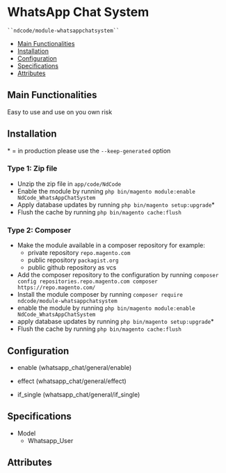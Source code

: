 # WhatsApp Chat System

    ``ndcode/module-whatsappchatsystem``

 - [Main Functionalities](#markdown-header-main-functionalities)
 - [Installation](#markdown-header-installation)
 - [Configuration](#markdown-header-configuration)
 - [Specifications](#markdown-header-specifications)
 - [Attributes](#markdown-header-attributes)


## Main Functionalities
Easy to use and use on you own risk

## Installation
\* = in production please use the `--keep-generated` option

### Type 1: Zip file

 - Unzip the zip file in `app/code/NdCode`
 - Enable the module by running `php bin/magento module:enable NdCode_WhatsAppChatSystem`
 - Apply database updates by running `php bin/magento setup:upgrade`\*
 - Flush the cache by running `php bin/magento cache:flush`

### Type 2: Composer

 - Make the module available in a composer repository for example:
    - private repository `repo.magento.com`
    - public repository `packagist.org`
    - public github repository as vcs
 - Add the composer repository to the configuration by running `composer config repositories.repo.magento.com composer https://repo.magento.com/`
 - Install the module composer by running `composer require ndcode/module-whatsappchatsystem`
 - enable the module by running `php bin/magento module:enable NdCode_WhatsAppChatSystem`
 - apply database updates by running `php bin/magento setup:upgrade`\*
 - Flush the cache by running `php bin/magento cache:flush`


## Configuration

 - enable (whatsapp_chat/general/enable)

 - effect (whatsapp_chat/general/effect)

 - if_single (whatsapp_chat/general/if_single)


## Specifications

 - Model
	- Whatsapp_User


## Attributes



